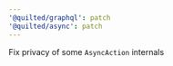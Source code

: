 ```yaml
---
'@quilted/graphql': patch
'@quilted/async': patch
---
```


Fix privacy of some `AsyncAction` internals
